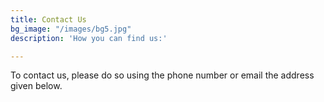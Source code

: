 ```yaml
---
title: Contact Us
bg_image: "/images/bg5.jpg"
description: 'How you can find us:'

---
```

To contact us, please do so using the phone number or email the address given below.